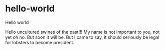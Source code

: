# hello-world
Hello world

Hello uncultured swines of the past!!!
My name is not important to you, not yet oh no.
But soon it will be.
But I came to say, it should seriously be legal for lobsters to become president.
